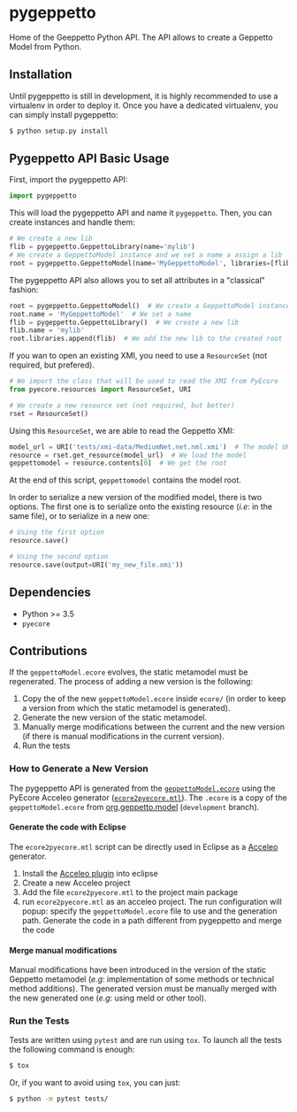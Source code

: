# pygeppetto

Home of the Geeppetto Python API.
The API allows to create a Geppetto Model from Python.

## Installation

Until pygeppetto is still in development, it is highly recommended to use a
virtualenv in order to deploy it. Once you have a dedicated virtualenv, you can
simply install pygeppetto:

```bash
$ python setup.py install
```

## Pygeppetto API Basic Usage

First, import the pygeppetto API:

```Python
import pygeppetto
```

This will load the pygeppetto API and name it `pygeppetto`. Then, you can create
instances and handle them:

```Python
# We create a new lib
flib = pygeppetto.GeppettoLibrary(name='mylib')
# We create a GeppettoModel instance and we set a name a assign a lib
root = pygeppetto.GeppettoModel(name='MyGeppettoModel', libraries=[flib])
```

The pygeppetto API also allows you to set all attributes in a "classical"
fashion:

```Python
root = pygeppetto.GeppettoModel()  # We create a GeppettoModel instance
root.name = 'MyGeppettoModel'  # We set a name
flib = pygeppetto.GeppettoLibrary()  # We create a new lib
flib.name = 'mylib'
root.libraries.append(flib)  # We add the new lib to the created root
```

If you wan to open an existing XMI, you need to use a ``ResourceSet`` (not
required, but prefered).

```Python
# We import the class that will be used to read the XMI from PyEcore
from pyecore.resources import ResourceSet, URI

# We create a new resource set (not required, but better)
rset = ResourceSet()
```

Using this ``ResourceSet``, we are able to read the Geppetto XMI:

```Python
model_url = URI('tests/xmi-data/MediumNet.net.nml.xmi')  # The model URI
resource = rset.get_resource(model_url)  # We load the model
geppettomodel = resource.contents[0]  # We get the root
```

At the end of this script, `geppettomodel` contains the model root.

In order to serialize a new version of the modified model, there is two options.
The first one is to serialize onto the existing resource (_i.e_: in the same
file), or to serialize in a new one:

```Python
# Using the first option
resource.save()

# Using the second option
resource.save(output=URI('my_new_file.xmi'))
```

## Dependencies

*  Python >= 3.5
* `pyecore`

## Contributions

If the `geppettoModel.ecore` evolves, the static metamodel must be regenerated.
The process of adding a new version is the following:

1. Copy the of the new `geppettoModel.ecore` inside `ecore/` (in order to keep a
version from which the static metamodel is generated).
1. Generate the new version of the static metamodel.
1. Manually merge modifications between the current and the new version (if
there is manual modifications in the current version).
1. Run the tests


### How to Generate a New Version

The pygeppetto API is generated from the
[`geppettoModel.ecore`](https://github.com/openworm/org.geppetto.model/blob/development/src/main/resources/geppettoModel.ecore)
using the PyEcore Acceleo generator
([`ecore2pyecore.mtl`](https://github.com/pyecore/pyecore/blob/master/generator/ecore2pyecore.mtl)).
The `.ecore` is a copy of the `geppettoModel.ecore` from
[org.geppetto.model](https://github.com/openworm/org.geppetto.model/blob/development/src/main/resources/geppettoModel.ecore)
(`development` branch). 

#### Generate the code with Eclipse
The `ecore2pyecore.mtl` script can be directly used in Eclipse as a 
[Acceleo](https://wiki.eclipse.org/Acceleo/Getting_Started) generator.
1. Install the [Acceleo plugin](https://marketplace.eclipse.org/content/acceleo) into eclipse
1. Create a new Acceleo project
1. Add the file `ecore2pyecore.mtl` to the project main package
1. run `ecore2pyecore.mtl` as an acceleo project. The run configuration will popup: specify the `geppettoModel.ecore` 
file to use and the generation path. Generate the code in a path different from pygeppetto and merge the code

#### Merge manual modifications
Manual modifications have been introduced in the version of the static
Geppetto metamodel (_e.g_: implementation of some methods or technical method
additions). The generated version must be manually merged with the new generated one
(_e.g_: using meld or other tool).


### Run the Tests

Tests are written using `pytest` and are run using `tox`. To launch all the
tests the following command is enough:

```bash
$ tox
```

Or, if you want to avoid using `tox`, you can just:

```bash
$ python -m pytest tests/
```

